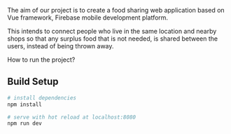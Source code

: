 The aim of our project is to create a food sharing web application based on Vue framework, Firebase mobile development platform.

This intends to connect people who live in the same location and nearby shops so that any surplus food that is not needed, is shared between the users, instead of being thrown away.

How to run the project?

## Build Setup

``` bash
# install dependencies
npm install

# serve with hot reload at localhost:8080
npm run dev


